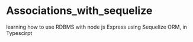 # Associations_with_sequelize
learning how to use RDBMS with node js Express using Sequelize ORM, in Typescirpt
